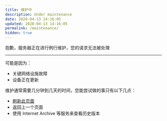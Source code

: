 ```yaml
---
title: 维护中
description: Under maintenance
date: 2020-04-13 14:16:05
updated: 2020-04-13 14:16:05
permalink: /maintenance/
hidden: true
---
```

抱歉，服务器正在进行例行维护，您的请求无法被处理  

---

可能是因为：  
- 关键网络设施故障
- 设备正在更新

维护通常需要几分钟到几天的时间，您能尝试做的事只有以下几点：  

- [刷新此页面]()
- 返回上一个页面
- 使用 Internet Archive 等服务来查看历史版本
